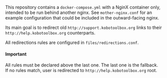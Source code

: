 This repository contains a `docker-compose.yml` with a NginX container only,
intended to be run behind another nginx. See `mother-nginx.conf` for an example
configuration that could be included in the outward-facing nginx.
 
Its main goal is to redirect old `http://support.kobotoolbox.org` links to their `http://help.kobotoolbox.org` counterparts.

All redirections rules are configured in `files/redirections.conf`. 

#### Important
All rules must be declared above the last one. The last one is the fallback.  
If no rules match, user is redirected to `http://help.kobotoolbox.org` root.
